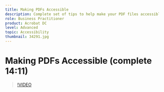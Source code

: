 ```yaml
---
title: Making PDFs Accessible
description: Complete set of tips to help make your PDF files accessible
role: Business Practitioner
product: Acrobat DC
level: Advanced
topic: Accessibility
thumbnail: 34291.jpg
---
```


# Making PDFs Accessible (complete 14:11)

>[!VIDEO](https://video.tv.adobe.com/v/34291)
